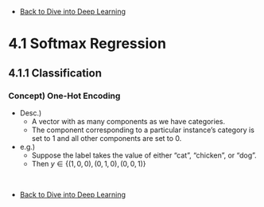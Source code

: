 * [Back to Dive into Deep Learning](../../main.md)

# 4.1 Softmax Regression

## 4.1.1 Classification
### Concept) One-Hot Encoding
- Desc.)
  - A vector with as many components as we have categories.
  - The component corresponding to a particular instance’s category is set to 1 and all other components are set to 0.
- e.g.)
  - Suppose the label takes the value of either “cat”, “chicken”, or “dog”.
  - Then $y \in \{(1, 0, 0), (0, 1, 0), (0, 0, 1)\}$














<br>

* [Back to Dive into Deep Learning](../../main.md)